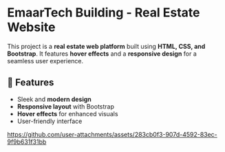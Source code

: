 # EmaarTech Building - Real Estate Website

This project is a **real estate web platform** built using **HTML, CSS, and Bootstrap**. It features **hover effects** and a **responsive design** for a seamless user experience.

## 🚀 Features
- Sleek and **modern design**
- **Responsive layout** with Bootstrap
- **Hover effects** for enhanced visuals
- User-friendly interface

https://github.com/user-attachments/assets/283cb0f3-907d-4592-83ec-9f9b631f31bb

